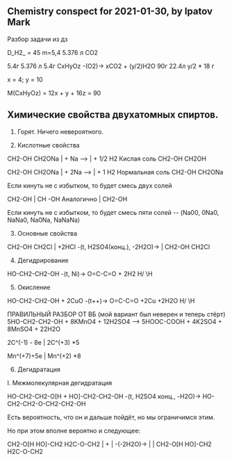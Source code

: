 ## Chemistry conspect for 2021-01-30, by Ipatov Mark

Разбор задачи из дз

D_H2_ = 45 m=5,4    5.376 л CO2

5.4г		5.376 л	   5.4г
CxHyOz -(O2)-> xCO2 + (y/2)H2O
90г		22.4л	   y/2 * 18 г

x = 4; y = 10

M(CxHyOz) = 12x + y + 16z = 90

## Химические свойства двухатомных спиртов.

1. Горят. Ничего невероятного.

2. Кислотные свойства

CH2-OH			CH2ONa
|           + Na -->	|	+ 1/2 H2       Кислая соль
CH2-OH			CH2OH

CH2-OH			CH2ONa
|          + 2Na -->	|	+ 1 H2         Нормальная соль
CH2-OH			CH2ONa

Если кинуть не с избытком, то будет смесь двух солей

CH2-OH
|
CH -OH	    Аналогично
|
CH2-OH

Если кинуть не с избытком, то будет смесь пяти солей -- (Na00, 0Na0, NaNa0, Na0Na, NaNaNa)

3. Основные свойства

CH2-OH						 	CH2Cl
|		+2HCl -(t, H2SO4(конц.), -2H2O)->  	|
CH2-OH							CH2Cl

4. Дегидрирование

HO-CH2-CH2-OH	-(t, Ni)->	O=C-C=O	+ 2H2
				H/   \H

5. Окисление

HO-CH2-CH2-OH + 2CuO	-(t++)->	O=C-C=O +2Cu +2H2O
					H/   \H


ПРАВИЛЬНЫЙ РАЗБОР ОТ ВБ (мой вариант был неверен и теперь стёрт)
5HO-CH2-CH2-OH + 8KMnO4 + 12H2SO4 --> 5HOOC-COOH + 4K2SO4 + 8MnSO4 + 22H2O

2C^(-1) - 8e  | 2C^(+3)	\*5

Mn^(+7)+5e | Mn^(+2)	\*8

6. Дегидратация

I. Межмолекулярная дегидратация

HO-CH2-CH2-O[H + HO]-CH2-CH2-OH -(t, H2SO4 конц., -H2O)-> HO-CH2-CH2-O-CH2-CH2-OH

Есть вероятность, что он и дальше пойдёт, но мы ограничимся этим.

Но при этом вполне вероятно и следующее:

CH2-O[H		HO]-CH2				H2C-O-CH2
|	+	    |		-(-2H2O)->	  |   |
CH2-O[H		HO]-CH2				H2C-O-CH2
